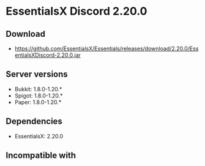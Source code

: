 # EssentialsX Discord 2.20.0

## Download
- https://github.com/EssentialsX/Essentials/releases/download/2.20.0/EssentialsXDiscord-2.20.0.jar

## Server versions
- Bukkit: 1.8.0-1.20.*
- Spigot: 1.8.0-1.20.*
- Paper: 1.8.0-1.20.*

## Dependencies
- EssentialsX: 2.20.0

## Incompatible with